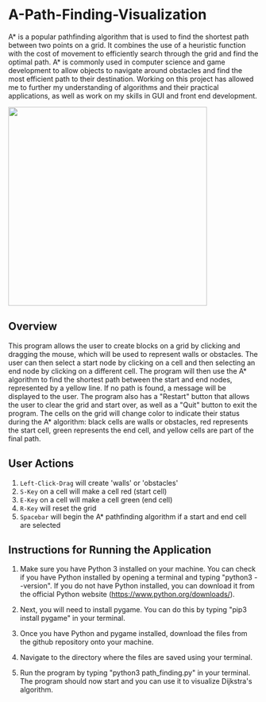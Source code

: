 # A-Path-Finding-Visualization
A* is a popular pathfinding algorithm that is used to find the shortest path between two points on a grid. It combines the use of a heuristic function with the cost of movement to efficiently search through the grid and find the optimal path. A* is commonly used in computer science and game development to allow objects to navigate around obstacles and find the most efficient path to their destination. Working on this project has allowed me to further my understanding of algorithms and their practical applications, as well as work on my skills in GUI and front end development.

<img src="pathfindingGIF.gif" width="400" height="400" />

## Overview
This program allows the user to create blocks on a grid by clicking and dragging the mouse, which will be used to represent walls or obstacles. The user can then select a start node by clicking on a cell and then selecting an end node by clicking on a different cell. The program will then use the A* algorithm to find the shortest path between the start and end nodes, represented by a yellow line. If no path is found, a message will be displayed to the user. The program also has a "Restart" button that allows the user to clear the grid and start over, as well as a "Quit" button to exit the program. The cells on the grid will change color to indicate their status during the A* algorithm: black cells are walls or obstacles, red represents the start cell, green represents the end cell, and yellow cells are part of the final path.

## User Actions
1. `Left-Click-Drag` will create 'walls' or 'obstacles'
2. `S-Key` on a cell will make a cell red (start cell)
3. `E-Key` on a cell will make a cell green (end cell)
4. `R-Key` will reset the grid
5. `Spacebar` will begin the A* pathfinding algorithm if a start and end cell are selected


## Instructions for Running the Application
1. Make sure you have Python 3 installed on your machine. You can check if you have Python installed by opening a terminal and typing "python3 --version". If you do not have Python installed, you can download it from the official Python website (https://www.python.org/downloads/).

2. Next, you will need to install pygame. You can do this by typing "pip3 install pygame" in your terminal.

3. Once you have Python and pygame installed, download the files from the github repository onto your machine.

4. Navigate to the directory where the files are saved using your terminal.

5. Run the program by typing "python3 path_finding.py" in your terminal. The program should now start and you can use it to visualize Dijkstra's algorithm.
